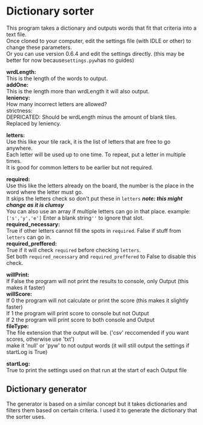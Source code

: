 # Dictionary sorter
This program takes a dictionary and outputs words that fit that criteria into a text file.  
Once cloned to your computer, edit the settings file (with IDLE or other) to change these parameters.  
Or you can use version 0.6.4 and edit the settings directly. (this may be better for now because`settings.pyw`has no guides)

__wrdLength:__  
This is the length of the words to output.  
__addOne:__  
This is the length more than wrdLength it will also output.  
__leniency:__  
How many incorrect letters are allowed?  
strictness:  
DEPRICATED: Should be wrdLength minus the amount of blank tiles. Replaced by leniency.

__letters:__  
Use this like your tile rack, it is the list of letters that are free to go anywhere.  
Each letter will be used up to one time. To repeat, put a letter in multiple times.  
It is good for common letters to be earlier but not required.  

__required:__  
Use this like the letters already on the board, the number is the place in the word where the letter must go.  
It skips the letters check so don't put these in `letters` _**note: this might change as it is clumsy**_  
You can also use an array if multiple letters can go in that place. example: `['s','y','e']`
Enter a blank string`''` to ignore that slot.  
__required_necessary:__  
True if other letters cannot fill the spots in `required`. False if stuff from `letters` can go in.  
__required_preffered:__  
True if it will check `required` before checking `letters`.  
Set both `required_necessary` and `required_preffered` to False to disable this check.  

__willPrint:__  
If False the program will not print the results to console, only Output (this makes it faster)  
__willScore:__  
If 0 the program will not calculate or print the score (this makes it slightly faster)  
If 1 the program will print score to console but not Output  
If 2 the program will print score to both console and Output  
__fileType:__  
The file extension that the output will be. ('csv' reccomended if you want scores, otherwise use 'txt')  
make it 'null' or 'pyw' to not output words (it will still output the settings if startLog is True)

__startLog:__  
True to print the settings used on that run at the start of each Output file

## Dictionary generator
The generator is based on a similar concept but it takes dictionaries and filters them based on certain criteria. I used it to generate the dictionary that the sorter uses. 
